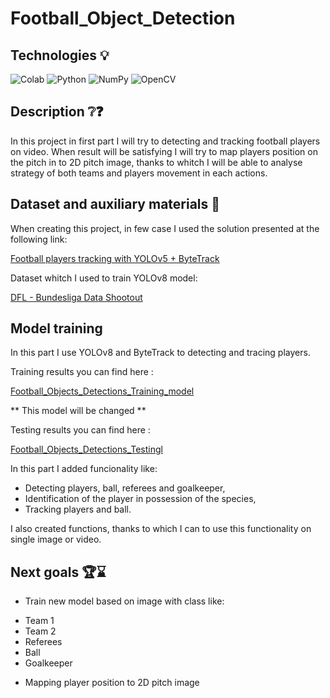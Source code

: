# Football_Object_Detection

## Technologies 💡
![Colab](https://img.shields.io/badge/Colab-F9AB00?style=for-the-badge&logo=googlecolab&color=525252)
![Python](https://img.shields.io/badge/python-3670A0?style=for-the-badge&logo=python&logoColor=ffdd54)
![NumPy](https://img.shields.io/badge/numpy-%23013243.svg?style=for-the-badge&logo=numpy&logoColor=white)
![OpenCV](https://img.shields.io/badge/OpenCV-27338e?style=for-the-badge&logo=OpenCV&logoColor=white)


## Description ❔❓

In this project in first part I will try to detecting and tracking football players on video. 
When result will be satisfying I will try to map players position on the pitch in to 2D pitch image, thanks to whitch I will be able to analyse strategy of both teams
and players movement in each actions.


## Dataset and auxiliary materials 📁

When creating this project, in few case I used the solution presented at the following link:

[Football players tracking with YOLOv5 + ByteTrack](https://github.com/roboflow/notebooks/blob/main/notebooks/how-to-track-football-players.ipynb?ref=blog.roboflow.com)

Dataset whitch I used to train YOLOv8 model:

[DFL - Bundesliga Data Shootout](https://www.kaggle.com/competitions/dfl-bundesliga-data-shootout/data)

## Model training 

In this part I use YOLOv8 and ByteTrack to detecting and tracing players. 

Training results you can find here : 

[Football_Objects_Detections_Training_model](https://github.com/DenyT17/Football_Object_Detection/blob/main/Football_Objects_Detections_Training_model.ipynb)

** This model will be changed ** 

Testing results you can find here : 

[Football_Objects_Detections_Testingl](https://github.com/DenyT17/Football_Object_Detection/blob/main/Football_Object_Detection_Testing.ipynb)

In this part I added funcionality like: 
- Detecting players, ball, referees and goalkeeper,
- Identification of the player in possession of the species,
- Tracking players and ball.

I also created functions, thanks to which I can to use this functionality on single image or video.



## Next goals 🏆⌛

* Train new model based on image with class like: 
- Team 1
- Team 2
- Referees
- Ball
- Goalkeeper

*  Mapping player position to 2D pitch image

